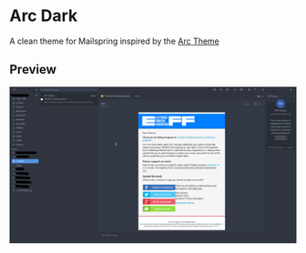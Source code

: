 # Arc Dark

A clean theme for Mailspring inspired by the [Arc Theme](https://github.com/horst3180/arc-theme)

## Preview

![](./preview.png)